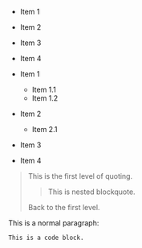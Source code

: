 
* Item 1
* Item 2
* Item 3
* Item 4


* Item 1
  * Item 1.1
  * Item 1.2
* Item 2
  * Item 2.1
* Item 3
* Item 4

> This is the first level of quoting.
>
> > This is nested blockquote.
>
> Back to the first level.


This is a normal paragraph:

    This is a code block.
